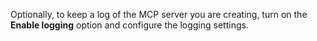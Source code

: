 Optionally, to keep a log of the MCP server you are creating, turn on the **Enable logging** option and configure the logging settings.